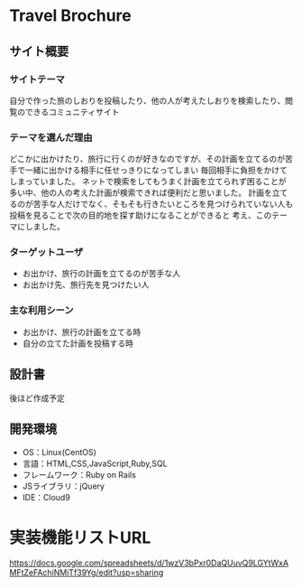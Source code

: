 # Travel Brochure

## サイト概要
### サイトテーマ
自分で作った旅のしおりを投稿したり、他の人が考えたしおりを検索したり、閲覧のできるコミュニティサイト
​
### テーマを選んだ理由
どこかに出かけたり、旅行に行くのが好きなのですが、その計画を立てるのが苦手で一緒に出かける相手に任せっきりになってしまい
毎回相手に負担をかけてしまっていました。
ネットで検索をしてもうまく計画を立てられず困ることが多い中、他の人の考えた計画が検索できれば便利だと思いました。
計画を立てるのが苦手な人だけでなく、そもそも行きたいところを見つけられていない人も投稿を見ることで次の目的地を探す助けになることができると
考え、このテーマにしました。
​
### ターゲットユーザ
- お出かけ、旅行の計画を立てるのが苦手な人
- お出かけ先、旅行先を見つけたい人
### 主な利用シーン
- お出かけ、旅行の計画を立てる時
- 自分の立てた計画を投稿する時
## 設計書
後ほど作成予定
## 開発環境
- OS：Linux(CentOS)
- 言語：HTML,CSS,JavaScript,Ruby,SQL
- フレームワーク：Ruby on Rails
- JSライブラリ：jQuery
- IDE：Cloud9
​
# 実装機能リストURL
https://docs.google.com/spreadsheets/d/1wzV3bPxr0DaQUuvQ9LGYtWxAMFtZeFAchiNMiTf39Yg/edit?usp=sharing